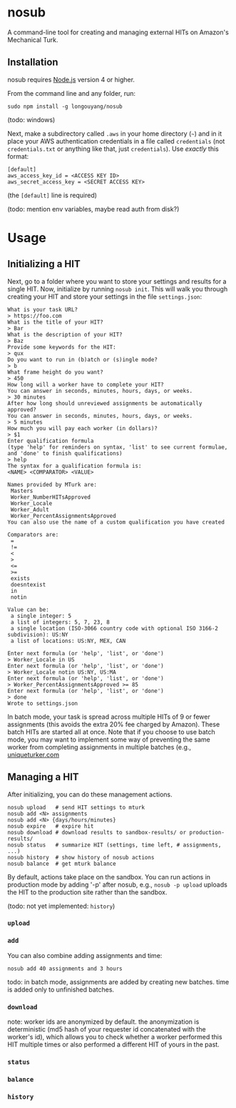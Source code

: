 # nosub

A command-line tool for creating and managing external HITs on Amazon's Mechanical Turk.

## Installation

nosub requires [Node.js](https://nodejs.org) version 4 or higher.

From the command line and any folder, run:

```
sudo npm install -g longouyang/nosub
```

(todo: windows)

Next, make a subdirectory called `.aws` in your home directory (`~`) and in it place your AWS authentication credentials in a file called `credentials` (not `credentials.txt` or anything like that, just `credentials`). Use *exactly* this format:

```
[default]
aws_access_key_id = <ACCESS KEY ID>
aws_secret_access_key = <SECRET ACCESS KEY>
```

(the `[default]` line is required)

(todo: mention env variables, maybe read auth from disk?)

# Usage

## Initializing a HIT

Next, go to a folder where you want to store your settings and results for a single HIT.
Now, initialize by running `nosub init`.
This will walk you through creating your HIT and store your settings in the file `settings.json`:

```
What is your task URL?
> https://foo.com
What is the title of your HIT?
> Bar
What is the description of your HIT?
> Baz
Provide some keywords for the HIT:
> qux
Do you want to run in (b)atch or (s)ingle mode?
> b
What frame height do you want?
> 450
How long will a worker have to complete your HIT?
You can answer in seconds, minutes, hours, days, or weeks.
> 30 minutes
After how long should unreviewed assignments be automatically approved?
You can answer in seconds, minutes, hours, days, or weeks.
> 5 minutes
How much you will pay each worker (in dollars)?
> $1
Enter qualification formula
(type 'help' for reminders on syntax, 'list' to see current formulae, and 'done' to finish qualifications)
> help
The syntax for a qualification formula is:
<NAME> <COMPARATOR> <VALUE>

Names provided by MTurk are:
 Masters
 Worker_NumberHITsApproved
 Worker_Locale
 Worker_Adult
 Worker_PercentAssignmentsApproved
You can also use the name of a custom qualification you have created

Comparators are:
 =
 !=
 <
 >
 <=
 >=
 exists
 doesntexist
 in
 notin

Value can be:
 a single integer: 5
 a list of integers: 5, 7, 23, 8
 a single location (ISO-3066 country code with optional ISO 3166-2 subdivision): US:NY
 a list of locations: US:NY, MEX, CAN

Enter next formula (or 'help', 'list', or 'done')
> Worker_Locale in US
Enter next formula (or 'help', 'list', or 'done')
> Worker_Locale notin US:NY, US:MA
Enter next formula (or 'help', 'list', or 'done')
> Worker_PercentAssignmentsApproved >= 85
Enter next formula (or 'help', 'list', or 'done')
> done
Wrote to settings.json
```

In batch mode, your task is spread across multiple HITs of 9 or fewer assignments (this avoids the extra 20% fee charged by Amazon).
These batch HITs are started all at once.
Note that if you choose to use batch mode, you may want to implement some way of preventing the same worker from completing assignments in multiple batches (e.g., [uniqueturker.com](https://uniqueturker.myleott.com)

## Managing a HIT

After initializing, you can do these management actions.

```
nosub upload   # send HIT settings to mturk
nosub add <N> assignments
nosub add <N> {days/hours/minutes}
nosub expire   # expire hit
nosub download # download results to sandbox-results/ or production-results/
nosub status   # summarize HIT (settings, time left, # assignments, ...)
nosub history  # show history of nosub actions
nosub balance  # get mturk balance
```

By default, actions take place on the sandbox. You can run actions in production mode by adding '-p' after nosub, e.g., `nosub -p upload` uploads the HIT to the production site rather than the sandbox.

(todo: not yet implemented: `history`)

### `upload`

### `add`

You can also combine adding assignments and time:

```
nosub add 40 assignments and 3 hours
```

todo: in batch mode, assignments are added by creating new batches. time is added only to unfinished batches.

### `download`

note: worker ids are anonymized by default.
the anonymization is deterministic (md5 hash of your requester id concatenated with the worker's id), which allows you to check whether a worker performed this HIT multiple times or also performed a different HIT of yours in the past.

### `status`

### `balance`

### `history`
